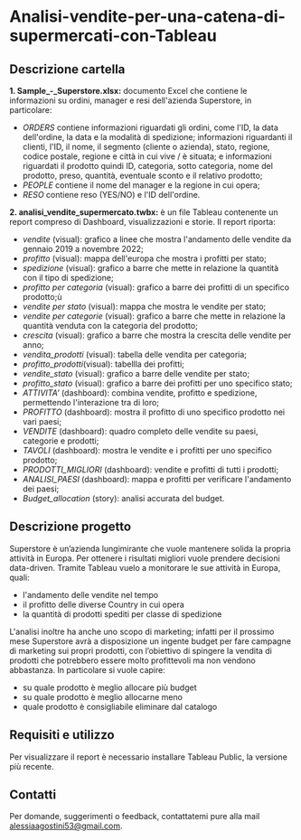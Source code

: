 # Analisi-vendite-per-una-catena-di-supermercati-con-Tableau

## Descrizione cartella

**1. Sample_-_Superstore.xlsx:** documento Excel che contiene le informazioni su ordini, manager e resi dell'azienda Superstore, in particolare:
- *ORDERS* contiene informazioni riguardati gli ordini, come l'ID, la data dell'ordine, la data e la modalità di spedizione; informazioni riguardanti il clienti, l'ID, il nome, il segmento (cliente o azienda), stato, regione, codice postale, regione e città in cui vive / è situata; e informazioni riguardati il prodotto quindi ID, categoria, sotto categoria, nome del prodotto, preso, quantità, eventuale sconto e il relativo prodotto;
- *PEOPLE* contiene il nome del manager e la regione in cui opera;
- *RESO* contiene reso (YES/NO) e l'ID dell'ordine.


**2. analisi_vendite_supermercato.twbx:** è un file Tableau contenente un report compreso di Dashboard, visualizzazioni e storie. Il report riporta: 
- *vendite* (visual): grafico a linee che mostra l'andamento delle vendite da gennaio  2019 a novembre 2022;
- *profitto* (visual): mappa dell'europa che mostra i profitti per stato;
- *spedizione* (visual): grafico a barre che mette in relazione la quantità con il tipo di spedizione;
- *profitto per categoria* (visual): grafico a barre dei profitti di un specifico prodotto;ù
- *vendite per stato* (visual): mappa che mostra le vendite per stato;
- *vendite per categorie* (visual): grafico a barre che mette in relazione la quantità venduta con la categoria del prodotto;
- *crescita* (visual): grafico a barre che mostra la crescita delle vendite per anno;
- *vendita_prodotti* (visual): tabella delle vendita per categoria;
- *profitto_prodotti*(visual): tabellla dei profitti;
- *vendite_stato* (visual): grafico a barre delle vendite per stato;
- *profitto_stato* (visual): grafico a barre dei profitti per uno specifico stato;
- *ATTIVITA'* (dashboard): combina vendite, profitto e spedizione, permettendo l'interazione tra di loro;
- *PROFITTO* (dashboard): mostra il profitto di uno specifico prodotto nei vari paesi;
- *VENDITE* (dashboard): quadro completo delle vendite su paesi, categorie e prodotti;
- *TAVOLI* (dashboard): mostra le vendite e i profitti per uno specifico prodotto;
- *PRODOTTI_MIGLIORI* (dashboard): vendite e profitti di tutti i prodotti;
- *ANALISI_PAESI* (dashboard): mappa e profitti per verificare l'andamento dei paesi;
- *Budget_allocation*  (story): analisi accurata del budget.

## Descrizione progetto

Superstore è un’azienda lungimirante che vuole mantenere solida la propria attività in Europa. Per ottenere i risultati migliori vuole prendere decisioni data-driven. Tramite Tableau vuelo a monitorare le sue attività in Europa, quali: 
- l'andamento delle vendite nel tempo
- il profitto delle diverse Country in cui opera
- la quantità di prodotti spediti per classe di spedizione

L'analisi inoltre ha anche uno scopo di marketing; infatti per il prossimo mese Superstore avrà a disposizione un ingente budget per fare campagne di marketing sui propri prodotti, con l’obiettivo di spingere la vendita di prodotti che potrebbero essere molto profittevoli ma non vendono abbastanza.
In particolare si vuole capire:
- su quale prodotto è meglio allocare più budget
- su quale prodotto è meglio allocarne meno
- quale prodotto è consigliabile eliminare dal catalogo

## Requisiti e utilizzo

Per visualizzare il report è necessario installare Tableau Public, la versione più recente.

## Contatti

Per domande, suggerimenti o feedback, contattatemi pure alla mail alessiaagostini53@gmail.com.
